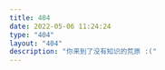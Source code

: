 ```yaml
---
title: 404
date: 2022-05-06 11:24:24
type: "404"
layout: "404"
description: "你来到了没有知识的荒原 :("
---
```

